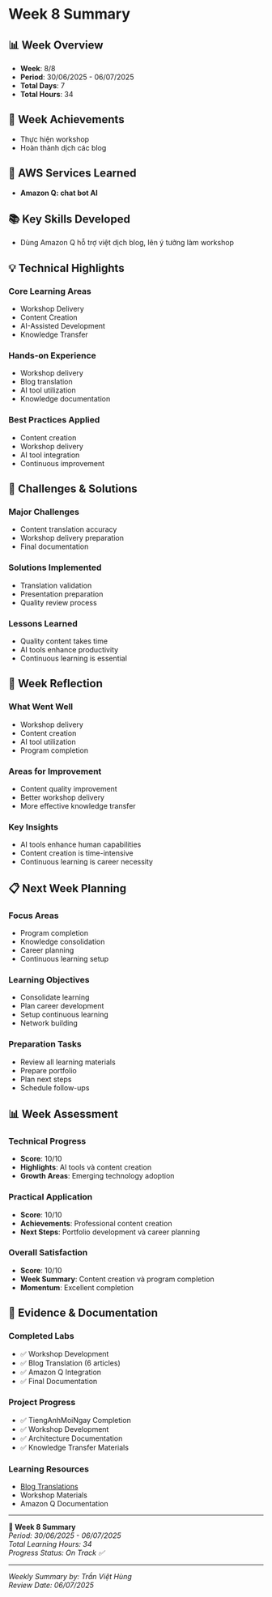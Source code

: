 # Week 8 Summary

## 📊 Week Overview
- **Week**: 8/8
- **Period**: 30/06/2025 - 06/07/2025
- **Total Days**: 7
- **Total Hours**: 34

## 🎯 Week Achievements
- Thực hiện workshop
- Hoàn thành dịch các blog

## 🔧 AWS Services Learned
- **Amazon Q: chat bot AI**

## 📚 Key Skills Developed
- Dùng Amazon Q hỗ trợ việt dịch blog, lên ý tưởng làm workshop

## 💡 Technical Highlights

### Core Learning Areas
- Workshop Delivery
- Content Creation
- AI-Assisted Development
- Knowledge Transfer

### Hands-on Experience
- Workshop delivery
- Blog translation
- AI tool utilization
- Knowledge documentation

### Best Practices Applied
- Content creation
- Workshop delivery
- AI tool integration
- Continuous improvement

## 🚧 Challenges & Solutions

### Major Challenges
- Content translation accuracy
- Workshop delivery preparation
- Final documentation

### Solutions Implemented
- Translation validation
- Presentation preparation
- Quality review process

### Lessons Learned
- Quality content takes time
- AI tools enhance productivity
- Continuous learning is essential

## 💭 Week Reflection

### What Went Well
- Workshop delivery
- Content creation
- AI tool utilization
- Program completion

### Areas for Improvement
- Content quality improvement
- Better workshop delivery
- More effective knowledge transfer

### Key Insights
- AI tools enhance human capabilities
- Content creation is time-intensive
- Continuous learning is career necessity

## 📋 Next Week Planning

### Focus Areas
- Program completion
- Knowledge consolidation
- Career planning
- Continuous learning setup

### Learning Objectives
- Consolidate learning
- Plan career development
- Setup continuous learning
- Network building

### Preparation Tasks
- Review all learning materials
- Prepare portfolio
- Plan next steps
- Schedule follow-ups

## 📊 Week Assessment

### Technical Progress
- **Score**: 10/10
- **Highlights**: AI tools và content creation
- **Growth Areas**: Emerging technology adoption

### Practical Application
- **Score**: 10/10
- **Achievements**: Professional content creation
- **Next Steps**: Portfolio development và career planning

### Overall Satisfaction
- **Score**: 10/10
- **Week Summary**: Content creation và program completion
- **Momentum**: Excellent completion

## 📎 Evidence & Documentation

### Completed Labs
- ✅ Workshop Development
- ✅ Blog Translation (6 articles)
- ✅ Amazon Q Integration
- ✅ Final Documentation

### Project Progress
- ✅ TiengAnhMoiNgay Completion
- ✅ Workshop Development
- ✅ Architecture Documentation
- ✅ Knowledge Transfer Materials

### Learning Resources
- [Blog Translations](translated-articles)
- Workshop Materials
- Amazon Q Documentation

---

**📝 Week 8 Summary**  
*Period: 30/06/2025 - 06/07/2025*  
*Total Learning Hours: 34*  
*Progress Status: On Track ✅*

---
*Weekly Summary by: Trần Việt Hùng*  
*Review Date: 06/07/2025*
